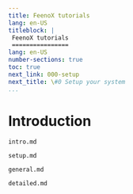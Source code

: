 ```yaml
---
title: FeenoX tutorials
lang: en-US
titleblock: |
 FeenoX tutorials
 ================
lang: en-US
number-sections: true
toc: true
next_link: 000-setup
next_title: \#0 Setup your system 
...
```


# Introduction

```{.include shift-heading-level-by=1}
intro.md
```

```{.include shift-heading-level-by=1}
setup.md
```
 
 
```{.include shift-heading-level-by=1}
general.md
```

```{.include shift-heading-level-by=1}
detailed.md
```



 
